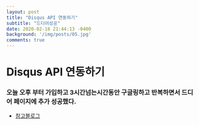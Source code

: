 ```yaml
---
layout: post
title: "Disqus API 연동하기"
subtitle: "드디어성공"
date: 2020-02-18 21:44:13 -0400
background: '/img/posts/05.jpg'
comments: true
---
```


# Disqus API 연동하기 

### 오늘 오후 부터 가입하고 3시간넘는시간동안 구글링하고 반복하면서 드디어 페이지에 추가 성공했다.

+ [참고블로그](https://skyksit.tistory.com/entry/%EB%94%94%EC%8A%A4%EC%BB%A4%EC%8A%A4-disqus-%EB%A1%9C-%EA%B9%83%ED%97%88%EB%B8%8C%EC%97%90-%EB%8C%93%EA%B8%80-%EA%B8%B0%EB%8A%A5-%EB%8B%AC%EA%B8%B0-jekyll-github-pages)
